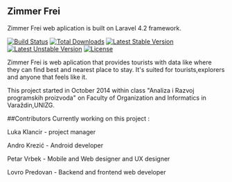 ## Zimmer Frei

Zimmer Frei web aplication is built on Laravel 4.2 framework.

[![Build Status](https://travis-ci.org/laravel/framework.svg)](https://travis-ci.org/laravel/framework)
[![Total Downloads](https://poser.pugx.org/laravel/framework/downloads.svg)](https://packagist.org/packages/laravel/framework)
[![Latest Stable Version](https://poser.pugx.org/laravel/framework/v/stable.svg)](https://packagist.org/packages/laravel/framework)
[![Latest Unstable Version](https://poser.pugx.org/laravel/framework/v/unstable.svg)](https://packagist.org/packages/laravel/framework)
[![License](https://poser.pugx.org/laravel/framework/license.svg)](https://packagist.org/packages/laravel/framework)


Zimmer Frei is web aplication that provides tourists with data like where they can find best and nearest place to stay.
It's suited for tourists,explorers and anyone that feels like it.

This project started in October 2014 within class "Analiza i Razvoj programskih proizvoda" on Faculty of Organization and Informatics in Varaždin,UNIZG.

##Contributors
Currently working on this project :

Luka Klancir - project manager

Andro Krezić - Android developer

Petar Vrbek - Mobile and Web designer and UX designer

Lovro Predovan - Backend and frontend web developer